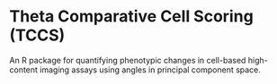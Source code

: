 # Theta Comparative Cell Scoring (TCCS)

An R package for quantifying phenotypic changes in cell-based high-content imaging assays using angles in principal component space.
